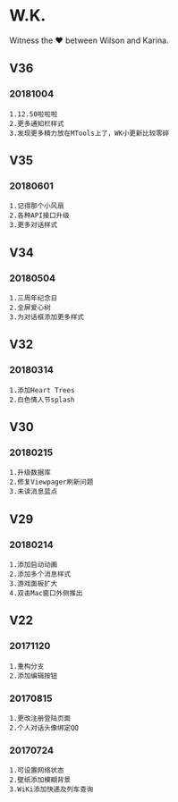 # W.K.  
Witness the ❤ between Wilson and Karina.  
## V36  
### 20181004 
```
1.12.50啦啦啦  
2.更多通知栏样式  
3.发现更多精力放在MTools上了，WK小更新比较零碎  
```


## V35  
### 20180601  
```
1.记得那个小风扇  
2.各种API接口升级  
3.更多对话样式  
```

## V34  
### 20180504  
```
1.三周年纪念日  
2.全屏爱心树  
3.为对话框添加更多样式  
```

## V32
### 20180314  
```
1.添加Heart Trees
2.白色情人节splash
```

## V30
### 20180215  
```
1.升级数据库
2.修复Viewpager刷新问题    
3.未读消息蓝点    
```

## V29
### 20180214  
```
1.添加启动动画
2.添加多个消息样式    
3.游戏面板扩大  
4.双击Mac窗口外侧推出  
```

## V22 
### 20171120  
```
1.重构分支  
2.添加编辑按钮  
```
### 20170815  
```
1.更改注册登陆页面  
2.个人对话头像绑定QQ  
```
### 20170724  
```
1.可设置网络状态  
2.壁纸添加模糊背景  
3.WiKi添加快递及列车查询  
```

